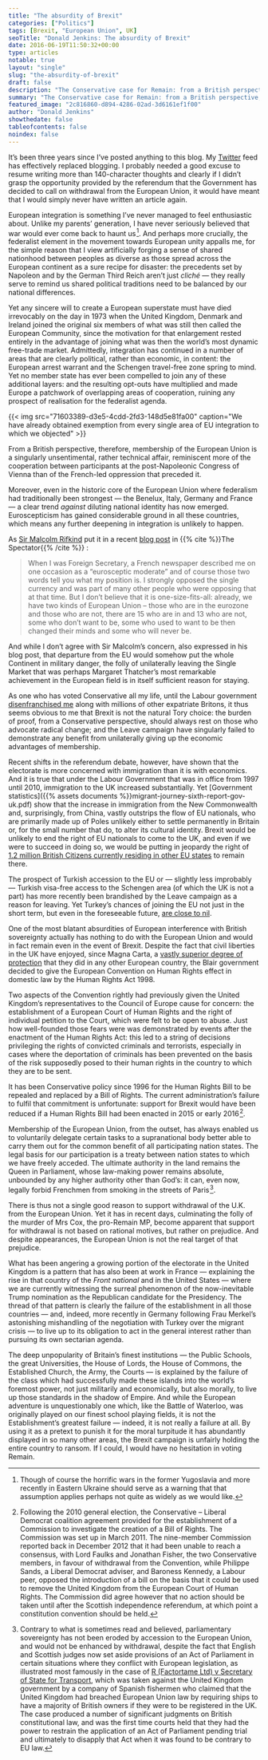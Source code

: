```yaml
---
title: "The absurdity of Brexit"
categories: ["Politics"]
tags: [Brexit, "European Union", UK]
seoTitle: "Donald Jenkins: The absurdity of Brexit"
date: 2016-06-19T11:50:32+00:00
type: articles
notable: true
layout: "single"
slug: "the-absurdity-of-brexit"
draft: false
description: "The Conservative case for Remain: from a British perspective, the case for continued membership of the European Union, with the numerous opt-outs secured by the UK, is overwhelming"
summary: "The Conservative case for Remain: from a British perspective, the case for continued membership of the European Union, with the numerous opt-outs secured by the UK, is overwhelming. Membership of the European Union, from the outset, has always enabled us to voluntarily delegate certain tasks to a supranational body better able to carry them out for the common benefit of all participating nation states. There is thus not a single good reason to support withdrawal of the U.K. from the European Union."
featured_image: "2c816860-d894-4286-02ad-3d6161ef1f00"
author: "Donald Jenkins"
showthedate: false
tableofcontents: false
noindex: false
---
```


It’s been three years since I’ve posted anything to this blog. My [Twitter](https://twitter.com/donaldjenkins) feed has effectively replaced blogging. I probably needed a good excuse to resume writing more than 140-character thoughts and clearly if I didn’t grasp the opportunity provided by the referendum that the Government has decided to call on withdrawal from the European Union, it would have meant that I would simply never have written an article again.

European integration is something I’ve never managed to feel enthusiastic about. Unlike my parents’ generation, I have never seriously believed that war would ever come back to haunt us&hairsp;[^1]. And perhaps more crucially, the federalist element in the movement towards European unity appalls me, for the simple reason that I view artificially forging a sense of shared nationhood between peoples as diverse as those spread across the European continent as a sure recipe for disaster: the precedents set by Napoleon and by the German Third Reich aren’t just _cliché_ — they really serve to remind us shared political traditions need to be balanced by our national differences.

Yet any sincere will to create a European superstate must have died irrevocably on the day in 1973 when the United Kingdom, Denmark and Ireland joined the original six members of what was still then called the European Community, since the motivation for that enlargement rested entirely in the advantage of joining what was then the world’s most dynamic free-trade market. Admittedly, integration has continued in a number of areas that are clearly political, rather than economic, in content: the European arrest warrant and the Schengen travel-free zone spring to mind. Yet no member state has ever been compelled to join any of these additional layers: and the resulting opt-outs have multiplied and made Europe a patchwork of overlapping areas of cooperation, ruining any prospect of realisation for the federalist agenda.

{{< img src="71603389-d3e5-4cdd-2fd3-148d5e81fa00" caption="We have already obtained exemption from every single area of EU integration to which we objected" >}}

From a British perspective, therefore, membership of the European Union is a singularly unsentimental, rather technical affair, reminiscent more of the cooperation between participants at the post-Napoleonic Congress of Vienna than of the French-led oppression that preceded it.

Moreover, even in the historic core of the European Union where federalism had traditionally been strongest — the Benelux, Italy, Germany and France — a clear trend _against_ diluting national identity has now emerged. Euroscepticism has gained considerable ground in all these countries, which means any further deepening in integration is unlikely to happen.

As [Sir Malcolm Rifkind](https://en.wikipedia.org/wiki/Malcolm_Rifkind?wprov=sfsi1) put it in a recent [blog post](https://www.spectator.co.uk/article/sir-malcolm-rifkind-brexit-would-be-project-risk/) in {{% cite %}}The Spectator{{% /cite %}} :

> When I was Foreign Secretary, a French newspaper described me on one occasion as a “eurosceptic moderate” and of course those two words tell you what my position is. I strongly opposed the single currency and was part of many other people who were opposing that at that time. But I don’t believe that it is one-size-fits-all: already, we have two kinds of European Union – those who are in the eurozone and those who are not, there are 15 who are in and 13 who are not, some who don’t want to be, some who used to want to be then changed their minds and some who will never be.

And while I don’t agree with Sir Malcolm’s concern, also expressed in his blog post, that departure from the EU would somehow put the whole Continent in military danger, the folly of unilaterally leaving the Single Market that was perhaps Margaret Thatcher’s most remarkable achievement in the European field is in itself sufficient reason for staying.

As one who has voted Conservative all my life, until the Labour government [disenfranchised me](https://www.telegraph.co.uk/expat/expatnews/12093159/EU-referendum-expats-fear-time-is-running-out-to-get-voting-rights-restored-before-poll.html) along with millions of other expatriate Britons, it thus seems obvious to me that Brexit is not the natural Tory choice: the burden of proof, from a Conservative perspective, should always rest on those who advocate radical change; and the Leave campaign have singularly failed to demonstrate any benefit from unilaterally giving up the economic advantages of membership.

Recent shifts in the referendum debate, however, have shown that the electorate is more concerned with immigration than it is with economics. And it is true that under the Labour Government that was in office from 1997 until 2010, immigration to the UK increased substantially. Yet [Government statistics]({{% assets documents %}}migrant-journey-sixth-report-gov-uk.pdf) show that the increase in immigration from the New Commonwealth and, surprisingly, from China, vastly outstrips the flow of EU nationals, who are primarily made up of Poles unlikely either to settle permanently in Britain or, for the small number that do, to alter its cultural identity. Brexit would be unlikely to end the right of EU nationals to come to the UK, and even if we were to succeed in doing so, we would be putting in jeopardy the right of [1.2 million British Citizens currently residing in other EU states](https://www.migrationwatchuk.org/briefing-paper/354) to remain there.

The prospect of Turkish accession to the EU or — slightly less improbably — Turkish visa-free access to the Schengen area (of which the UK is not a part) has more recently been brandished by the Leave campaign as a reason for leaving. Yet Turkey’s chances of joining the EU not just in the short term, but even in the foreseeable future, [are close to nil](https://www.spectator.co.uk/article/don-t-panic-turkey-won-t-be-joining-the-eu-anytime-soon/).

One of the most blatant absurdities of European interference with British sovereignty actually has nothing to do with the European Union and would in fact remain even in the event of Brexit. Despite the fact that civil liberties in the UK have enjoyed, since Magna Carta, a [vastly superior degree of protection](https://en.m.wikipedia.org/wiki/Civil_liberties_in_the_United_Kingdom) that they did in any other European country, the Blair government decided to give the European Convention on Human Rights effect in domestic law by the Human Rights Act 1998.

Two aspects of the Convention rightly had previously given the United Kingdom’s representatives to the Council of Europe cause for concern: the establishment of a European Court of Human Rights and the right of individual petition to the Court, which were felt to be open to abuse. Just how well-founded those fears were was demonstrated by events after the enactment of the Human Rights Act: this led to a string of decisions privileging the rights of convicted criminals and terrorists, especially in cases where the deportation of criminals has been prevented on the basis of the risk supposedly posed to their human rights in the country to which they are to be sent.

It has been Conservative policy since 1996 for the Human Rights Bill to be repealed and replaced by a Bill of Rights. The current administration’s failure to fulfil that commitment is unfortunate: support for Brexit would have been reduced if a Human Rights Bill had been enacted in 2015 or early 2016&hairsp;[^2].

Membership of the European Union, from the outset, has always enabled us to voluntarily delegate certain tasks to a supranational body better able to carry them out for the common benefit of all participating nation states. The legal basis for our participation is a treaty between nation states to which we have freely acceded. The ultimate authority in the land remains the Queen in Parliament, whose law-making power remains absolute, unbounded by any higher authority other than God’s: it can, even now, legally forbid Frenchmen from smoking in the streets of Paris&hairsp;[^3].

There is thus not a single good reason to support withdrawal of the U.K. from the European Union. Yet it has in recent days, culminating the folly of the murder of Mrs Cox, the pro-Remain MP, become apparent that support for withdrawal is not based on rational motives, but rather on prejudice. And despite appearances, the European Union is not the real target of that prejudice.

What has been angering a growing portion of the electorate in the United Kingdom is a pattern that has also been at work in France — explaining the rise in that country of the _Front national_ and in the United States — where we are currently witnessing the surreal phenomenon of the now-inevitable Trump nomination as the Republican candidate for the Presidency. The thread of that pattern is clearly the failure of the establishment in all those countries — and, indeed, more recently in Germany following Frau Merkel’s astonishing mishandling of the negotiation with Turkey over the migrant crisis — to live up to its obligation to act in the general interest rather than pursuing its own sectarian agenda.

The deep unpopularity of Britain’s finest institutions — the Public Schools, the great Universities, the House of Lords, the House of Commons, the Established Church, the Army, the Courts — is explained by the failure of the class which had successfully made these islands into the world’s foremost power, not just militarily and economically, but also morally, to live up those standards in the shadow of Empire. And while the European adventure is unquestionably one which, like the Battle of Waterloo, was originally played on our finest school playing fields, it is not the Establishment’s greatest failure — indeed, it is not really a failure at all. By using it as a pretext to punish it for the moral turpitude it has abundantly displayed in so many other areas, the Brexit campaign is unfairly holding the entire country to ransom. If I could, I would have no hesitation in voting Remain.

[^1]: Though of course the horrific wars in the former Yugoslavia and more recently in Eastern Ukraine should serve as a warning that that assumption applies perhaps not quite as widely as we would like.
[^2]: Following the 2010 general election, the Conservative – Liberal Democrat coalition agreement provided for the establishment of a Commission to investigate the creation of a Bill of Rights. The Commission was set up in March 2011. The nine-member Commission reported back in December 2012 that it had been unable to reach a consensus, with Lord Faulks and Jonathan Fisher, the two Conservative members, in favour of withdrawal from the Convention, while Philippe Sands, a Liberal Democrat adviser, and Baroness Kennedy, a Labour peer, opposed the introduction of a bill on the basis that it could be used to remove the United Kingdom from the European Court of Human Rights. The Commission did agree however that no action should be taken until after the Scottish independence referendum, at which point a constitution convention should be held.
[^3]: Contrary to what is sometimes read and believed, parliamentary sovereignty has not been eroded by accession to the European Union, and would not be enhanced by withdrawal, despite the fact that English and Scottish judges now set aside provisions of an Act of Parliament in certain situations where they conflict with European legislation, as illustrated most famously in the case of [R (Factortame Ltd) v Secretary of State for Transport](<https://en.wikipedia.org/wiki/R_(Factortame_Ltd)_v_Secretary_of_State_for_Transport>), which was taken against the United Kingdom government by a company of Spanish fishermen who claimed that the United Kingdom had breached European Union law by requiring ships to have a majority of British owners if they were to be registered in the UK. The case produced a number of significant judgments on British constitutional law, and was the first time courts held that they had the power to restrain the application of an Act of Parliament pending trial and ultimately to disapply that Act when it was found to be contrary to EU law.
